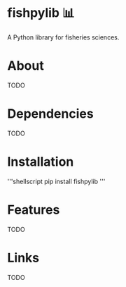 # fishpylib 📊
A Python library for fisheries sciences.

# About
TODO

# Dependencies
TODO

# Installation

'''shellscript
pip install fishpylib
'''

# Features
TODO

# Links 
TODO